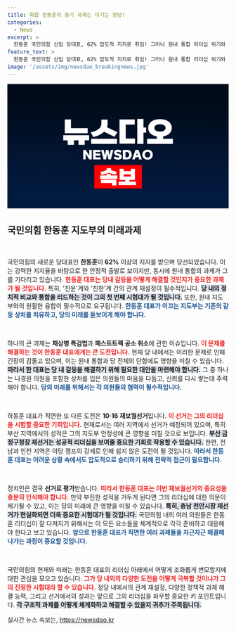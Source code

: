 ```yaml
---
title: 화합 한동훈의 중기 과제는 이기는 정당!
categories:
  - News
excerpt: >
  한동훈 국민의힘 신임 당대표, 62% 압도적 지지로 취임! 그러나 원내 통합 리더십 위기와 재보선 성패가 그의 정치적 성과를 가를 첫 시험대가 될 전망. 과연 그는 당내 갈등을 어떻게 극복할까?
feature_text: >
  한동훈 국민의힘 신임 당대표, 62% 압도적 지지로 취임! 그러나 원내 통합 리더십 위기와 재보선 성패가 그의 정치적 성과를 가를 첫 시험대가 될 전망. 과연 그는 당내 갈등을 어떻게 극복할까?
image: '/assets/img/newsdao_breakingnews.jpg'
---
```


<p><img src="/assets/img/newsdao_breakingnews.jpg" alt="implanttips 속보" /></p>

<h2 data-ke-size="size26">국민의힘 한동훈 지도부의 미래과제</h2>

<p data-ke-size="size16">&nbsp;</p>

<p>국민의힘의 새로운 당대표인 <strong>한동훈</strong>이 <strong>62%</strong> 이상의 지지를 받으며 당선되었습니다. 이는 강력한 지지율을 바탕으로 한 안정적 출발로 보이지만, 동시에 원내 통합의 과제가 그를 기다리고 있습니다. <b><span style="color: #ee2323;">한동훈 대표는 당내 갈등을 어떻게 해결할 것인지가 중요한 과제가 될 것입니다.</span></b> 특히, '친윤'계와 '친한'계 간의 관계 재설정이 필수적입니다. <b><span style="background-color: #21538527;">당 내의 정치적 비교와 통합을 리드하는 것이 그의 첫 번째 시험대가 될 것입니다.</span></b> 또한, 원내 지도부와의 원활한 융합이 필수적으로 요구됩니다. <b><span style="color: #1a5490;">한동훈 대표가 이끄는 지도부는 기존의 갈등 상처를 치유하고, 당의 미래를 돋보이게 해야 합니다.</span></b></p>

<p data-ke-size="size16">&nbsp;</p>

<p>하나의 큰 과제는 <strong>채상병 특검법</strong>과 <strong>패스트트랙 공소 취소</strong>에 관한 이슈입니다. <b><span style="color: #ee2323;">이 문제를 해결하는 것이 한동훈 대표에게는 큰 도전입니다.</span></b> 현재 당 내에서는 이러한 문제로 인해 긴장이 감돌고 있으며, 이는 원내 통합과 당 전체의 단합에도 영향을 미칠 수 있습니다. <b><span style="background-color: #21538527;">따라서 한 대표는 당 내 갈등을 해결하기 위해 필요한 대안을 마련해야 합니다.</span></b> 그 중 하나는 나경원 의원을 포함한 상처를 입은 의원들의 마음을 다듬고, 신뢰를 다시 쌓는데 주력해야 합니다. <b><span style="color: #1a5490;">당의 미래를 위해서는 각 의원들의 협력이 필수적입니다.</span></b> </p>

<p data-ke-size="size16">&nbsp;</p>

<p>하동훈 대표가 직면한 또 다른 도전은 <strong>10·16 재보궐선거</strong>입니다. <b><span style="color: #ee2323;">이 선거는 그의 리더십을 시험할 중요한 기회입니다.</span></b> 현재로서는 여러 지역에서 선거가 예정되어 있으며, 특히 부산 지역에서의 성적은 그의 지도부 안정성에 큰 영향을 미칠 것으로 보입니다. <b><span style="background-color: #21538527;">부산 금정구청장 재선거는 성공적 리더십을 보여줄 중요한 기회로 작용할 수 있습니다.</span></b> 한편, 전남과 인천 지역은 야당 캠프의 강세로 인해 쉽지 않은 도전이 될 것입니다. <b><span style="color: #1a5490;">따라서 한동훈 대표는 어려운 상황 속에서도 압도적으로 승리하기 위해 전략적 접근이 필요합니다.</span></b> </p>

<p data-ke-size="size16">&nbsp;</p>

<p>정치인은 결국 <strong>선거로 평가</strong>받습니다. <b><span style="color: #ee2323;">따라서 한동훈 대표는 이번 재보궐선거의 중요성을 충분히 인식해야 합니다.</span></b> 만약 부진한 성적을 거두게 된다면 그의 리더십에 대한 의문이 제기될 수 있고, 이는 당의 미래에 큰 영향을 미칠 수 있습니다. <b><span style="background-color: #21538527;">특히, 충남 천안시장 재선거가 현실화되면 더욱 중요한 시험대가 될 것입니다.</span></b> 국민의힘 내의 여러 의원들은 한동훈 리더십이 잘 다져지기 위해서는 이 모든 요소들을 체계적으로 각각 준비하고 대응해야 한다고 보고 있습니다. <b><span style="color: #1a5490;">앞으로 한동훈 대표가 직면한 여러 과제들을 차근차근 해결해 나가는 과정이 중요할 것입니다.</span></b></p>

<p data-ke-size="size16">&nbsp;</p> 

<p>국민의힘의 현재와 미래는 한동훈 대표의 리더십 아래에서 어떻게 조화롭게 변모할지에 대한 관심을 모으고 있습니다. <b><span style="color: #ee2323;">그가 당 내외의 다양한 도전을 어떻게 극복할 것이냐가 그의 진정한 시험대라 할 수 있습니다.</span></b> 정당 내에서의 관계 재설정, 다양한 정책적 과제 해결 능력, 그리고 선거에서의 성과는 앞으로 그의 리더십을 좌우할 중요한 키 포인트입니다. <b><span style="background-color: #21538527;">각 구조적 과제를 어떻게 체계화하고 해결할 수 있을지 귀추가 주목됩니다.</span></b> </p>
실시간 뉴스 속보는, <a href="https://newsdao.kr" rel="dofollow">https://newsdao.kr</a>


